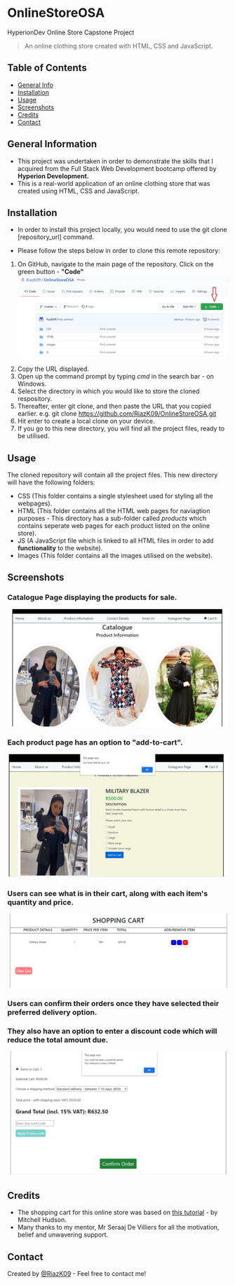 # OnlineStoreOSA
HyperionDev Online Store Capstone Project
<!-- This is an example of a Blockquote -->
> An online clothing store created with HTML, CSS and JavaScript. 

## Table of Contents
* [General Info](#general-information)
* [Installation](#installation)
* [Usage](#usage)
* [Screenshots](#screenshots)
* [Credits](#credits)
* [Contact](#contact)

## General Information
- This project was undertaken in order to demonstrate the skills that I acquired from the Full Stack Web Development bootcamp offered by **Hyperion Development.** 
- This is a real-world application of an online clothing store that was created using HTML, CSS and JavaScript.

## Installation
- In order to install this project locally, you would need to use the git clone [repository_url] command.

- Please follow the steps below in order to clone this remote repository:
  
1. On GitHub, navigate to the main page of the repository. Click on the green button - **"Code"**
![URL Clone](./ReadMe_Images/url_clone.jpg)
<!-- Square brackets contain Alt text if image does not load -->

2. Copy the URL displayed.
3. Open up the command prompt by typing _cmd_ in the search bar - on Windows.
4. Select the directory in which you would like to store the cloned respository.
5. Thereafter, enter git clone, and then paste the URL that you copied earlier. e.g. git clone https://github.com/RiazK09/OnlineStoreOSA.git
6. Hit enter to create a local clone on your device.
7. If you go to this new directory, you will find all the project files, ready to be utilised.

## Usage
The cloned repository will contain all the project files. This new directory will have the following folders:
- CSS (This folder contains a single stylesheet used for styling all the webpages).
- HTML (This folder contains all the HTML web pages for naviagtion purposes - This directory has a sub-folder called *products* which contains seperate web pages for each product listed on the online store).
- JS (A JavaScript file which is linked to all HTML files in order to add **functionality** to the website).
- Images (This folder contains all the images utilised on the website).

## Screenshots
<!-- My screenshots will be added here -->
### Catalogue Page displaying the products for sale.

![Catalogue_Page](./ReadMe_Images/Catalogue_Page.jpg)

### Each product page has an option to "add-to-cart".

![Add_to_cart](./ReadMe_Images/added_product_to_cart.jpg)

### Users can see what is in their cart, along with each item's quantity and price.

![Shopping_cart](./ReadMe_Images/shopping_cart.jpg)

### Users can confirm their orders once they have selected their preferred delivery option.
### They also have an option to enter a discount code which will reduce the total amount due.

![Checkout](./ReadMe_Images/checkout.jpg)

## Credits
- The shopping cart for this online store was based on [this tutorial](https://www.youtube.com/playlist?list=PLoN_ejT35AEhzNoPStBzAkpqAu3YQwPj7) - by Mitchell Hudson.
- Many thanks to my mentor, Mr Seraaj De Villiers for all the motivation, belief and unwavering support.

## Contact
Created by [@RiazK09](https://www.linkedin.com/in/riaz-karolia/) - Feel free to contact me!
<!-- If you click on my username, it will take you to my LinkedIn profile -->
